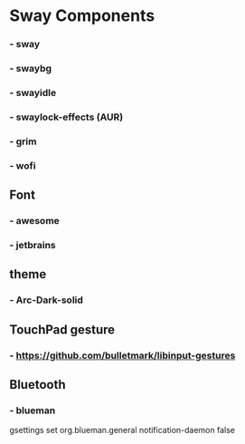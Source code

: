 # Sway Components
### - sway
### - swaybg
### - swayidle
### - swaylock-effects (AUR)
### - grim
### - wofi

## Font
### - awesome 
### - jetbrains

## theme
### - Arc-Dark-solid

## TouchPad gesture
### - https://github.com/bulletmark/libinput-gestures

## Bluetooth
### - blueman
gsettings set org.blueman.general notification-daemon false

